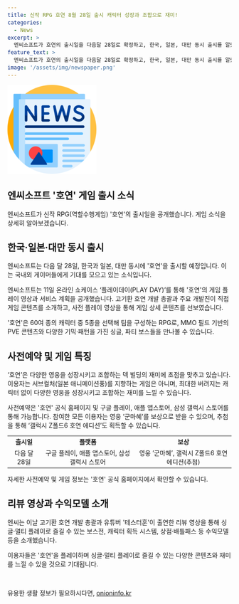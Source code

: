 ```yaml
---
title: 신작 RPG 호연 8월 28일 출시 캐릭터 성장과 조합으로 재미!
categories:
  - News
excerpt: >
  엔씨소프트가 호연의 출시일을 다음달 28일로 확정하고, 한국, 일본, 대만 동시 출시를 알렸다. 게임은 5종의 캐릭터를 선택해 팀을 구성하는 RPG로, MMO 필드 기반의 PVE 콘텐츠와 다양한 보스들을 만날 수 있으며, 빠른 템포의 콘텐츠를 지원한다. 또한, 영웅 간 레벨 및 장비 공유 시스템을 지원하며 사전예약이 시작되었고, 참여자들에게 보상이 제공된다. 자세한 내용은 공식 홈페이지에서 확인할 수 있다.
feature_text: >
  엔씨소프트가 호연의 출시일을 다음달 28일로 확정하고, 한국, 일본, 대만 동시 출시를 알렸다. 게임은 5종의 캐릭터를 선택해 팀을 구성하는 RPG로, MMO 필드 기반의 PVE 콘텐츠와 다양한 보스들을 만날 수 있으며, 빠른 템포의 콘텐츠를 지원한다. 또한, 영웅 간 레벨 및 장비 공유 시스템을 지원하며 사전예약이 시작되었고, 참여자들에게 보상이 제공된다. 자세한 내용은 공식 홈페이지에서 확인할 수 있다.
image: '/assets/img/newspaper.png'
---
```


<p><img src="/assets/img/newspaper.png" alt="kimp 속보" /></p>

<h2>엔씨소프트 '호연' 게임 출시 소식</h2>

<p data-ke-size="size16">엔씨소프트가 신작 RPG(역할수행게임) '호연'의 출시일을 공개했습니다. 게임 소식을 상세히 알아보겠습니다. </p>

<h2>한국·일본·대만 동시 출시</h2>

<p data-ke-size="size16">엔씨소프트는 다음 달 28일, 한국과 일본, 대만 동시에 '호연'을 출시할 예정입니다. 이는 국내외 게이머들에게 기대를 모으고 있는 소식입니다.</p>

<p data-ke-size="size16">엔씨소프트는 11일 온라인 쇼케이스 ‘플레이데이(PLAY DAY)’를 통해 '호연'의 게임 플레이 영상과 서비스 계획을 공개했습니다. 고기환 호연 개발 총괄과 주요 개발진이 직접 게임 콘텐츠를 소개하고, 사전 플레이 영상을 통해 게임 상세 콘텐츠를 선보였습니다.</p>

<p data-ke-size="size16"> '호연'은 60여 종의 캐릭터 중 5종을 선택해 팀을 구성하는 RPG로, MMO 필드 기반의 PVE 콘텐츠와 다양한 기믹·패턴을 가진 싱글, 파티 보스들을 만나볼 수 있습니다.</p>

<h2>사전예약 및 게임 특징</h2>

<p data-ke-size="size16">‘호연’은 다양한 영웅을 성장시키고 조합하는 덱 빌딩의 재미에 초점을 맞추고 있습니다. 이용자는 서브컬처(일본 애니메이션풍)를 지향하는 게임은 아니며, 최대한 버려지는 캐릭터 없이 다양한 영웅을 성장시키고 조합하는 재미를 느낄 수 있습니다.</p>

<p data-ke-size="size16">사전예약은 '호연' 공식 홈페이지 및 구글 플레이, 애플 앱스토어, 삼성 갤럭시 스토어를 통해 가능합니다. 참여한 모든 이용자는 영웅 ’군마혜’를 보상으로 받을 수 있으며, 추첨을 통해 ‘갤럭시 Z폴드6 호연 에디션’도 획득할 수 있습니다.</p>

<table>
  <tr>
    <td style="text-align: center; height: 17px;"><b>출시일</b></td>
    <td style="text-align: center; height: 17px;"><b>플랫폼</b></td>
    <td style="text-align: center; height: 17px;"><b>보상</b></td>
  </tr>
  <tr>
    <td style="text-align: center; height: 17px;">다음 달 28일</td>
    <td style="text-align: center; height: 17px;">구글 플레이, 애플 앱스토어, 삼성 갤럭시 스토어</td>
    <td style="text-align: center; height: 17px;">영웅 ’군마혜’, 갤럭시 Z폴드6 호연 에디션(추첨)</td>
  </tr>
</table>

<p data-ke-size="size16">자세한 사전예약 및 게임 정보는 '호연' 공식 홈페이지에서 확인할 수 있습니다. </p>

<h2>리뷰 영상과 수익모델 소개</h2>

<p data-ke-size="size16">엔씨는 이날 고기환 호연 개발 총괄과 유튜버 '테스터훈'이 출연한 리뷰 영상을 통해 싱글·멀티 플레이로 즐길 수 있는 보스전, 캐릭터 획득 시스템, 상점·배틀패스 등 수익모델 등을 소개했습니다.</p>

<p data-ke-size="size16">이용자들은 '호연'을 플레이하며 싱글·멀티 플레이로 즐길 수 있는 다양한 콘텐츠와 재미를 느낄 수 있을 것으로 기대됩니다.</p>

<p data-ke-size="size16">&nbsp;</p>
유용한 생활 정보가 필요하시다면, <a href="https://onioninfo.kr" rel="dofollow">onioninfo.kr</a>


